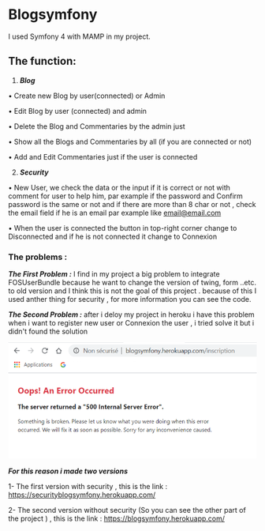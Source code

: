 # Blogsymfony
I used Symfony 4 with MAMP in my project.

## The function: 
1.	***Blog***

  •	Create new Blog by user(connected) or Admin

  •	Edit Blog by user (connected) and admin

  •	Delete the Blog and Commentaries by the admin just 

  •	Show all the Blogs and Commentaries by all (if you are connected or not)

  •	Add and Edit Commentaries just if the user is connected

2.	***Security***

  •	New User, we check the data or the input if it is correct or not with comment for user to help him, par example if the password and   Confirm password is the same or not and if there are more than 8 char or not , check the email field if he is an email par example     like email@email.com

  •	When the user is connected the button in top-right corner change to Disconnected and if he is not connected it change to Connexion

### The problems :

 ***The First Problem :*** I find in my project a big problem to integrate FOSUserBundle because he want to change the version of twing,     form ..etc. to old version and I think this is not the goal of this project . because of this I used anther thing for security , for     more information you can see the code.

  ***The Second Problem :*** after i deloy my project in heroku i have this problem when i want to register new user or Connexion the      user , i tried solve it but i didn't found the solution
  

![GitHub Logo](https://github.com/shaqura/blogsymfony/blob/master/image/error.png)

***For this reason i made two versions***

1- The first version with security , this is the link : https://securityblogsymfony.herokuapp.com/

2- The second version without security (So you can see the other part of the project ) , this is the link : https://blogsymfony.herokuapp.com/

